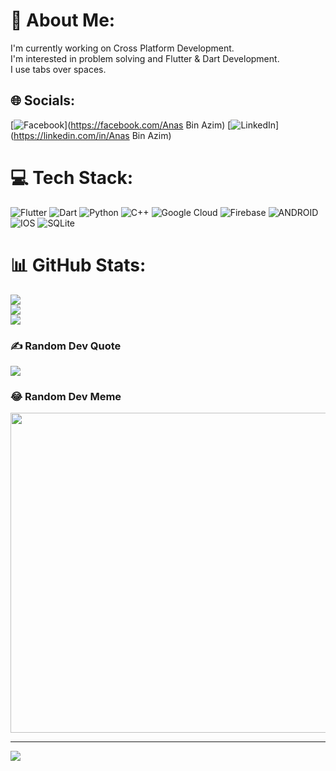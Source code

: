 # 💫 About Me:
I'm currently working on Cross Platform Development.<br>I'm interested in problem solving and Flutter & Dart Development.<br>I use tabs over spaces.


## 🌐 Socials:
[![Facebook](https://img.shields.io/badge/Facebook-%231877F2.svg?logo=Facebook&logoColor=white)](https://facebook.com/Anas Bin Azim) [![LinkedIn](https://img.shields.io/badge/LinkedIn-%230077B5.svg?logo=linkedin&logoColor=white)](https://linkedin.com/in/Anas Bin Azim) 

# 💻 Tech Stack:
![Flutter](https://img.shields.io/badge/Flutter-%2302569B.svg?style=for-the-badge&logo=Flutter&logoColor=white) ![Dart](https://img.shields.io/badge/dart-%230175C2.svg?style=for-the-badge&logo=dart&logoColor=white) ![Python](https://img.shields.io/badge/python-3670A0?style=for-the-badge&logo=python&logoColor=ffdd54) ![C++](https://img.shields.io/badge/c++-%2300599C.svg?style=for-the-badge&logo=c%2B%2B&logoColor=white) ![Google Cloud](https://img.shields.io/badge/Google%20Cloud-%234285F4.svg?style=for-the-badge&logo=google-cloud&logoColor=white) ![Firebase](https://img.shields.io/badge/firebase-%23039BE5.svg?style=for-the-badge&logo=firebase) ![ANDROID](https://img.shields.io/badge/android-%2320232a.svg?style=for-the-badge&logo=android&logoColor=%a4c639) ![IOS](https://img.shields.io/badge/IOS-%2320232a.svg?style=for-the-badge&logo=apple&logoColor=white) ![SQLite](https://img.shields.io/badge/sqlite-%2307405e.svg?style=for-the-badge&logo=sqlite&logoColor=white)
# 📊 GitHub Stats:
![](https://github-readme-stats.vercel.app/api?username=Anasbinazim90&theme=dark&hide_border=false&include_all_commits=true&count_private=true)<br/>
![](https://github-readme-streak-stats.herokuapp.com/?user=Anasbinazim90&theme=dark&hide_border=false)<br/>
![](https://github-readme-stats.vercel.app/api/top-langs/?username=Anasbinazim90&theme=dark&hide_border=false&include_all_commits=true&count_private=true&layout=compact)

### ✍️ Random Dev Quote
![](https://quotes-github-readme.vercel.app/api?type=horizontal&theme=radical)

### 😂 Random Dev Meme
<img src="https://rm.up.railway.app/" width="512px"/>

---
[![](https://visitcount.itsvg.in/api?id=Anasbinazim90&icon=6&color=8)](https://visitcount.itsvg.in)

<!-- Proudly created with GPRM ( https://gprm.itsvg.in ) -->
